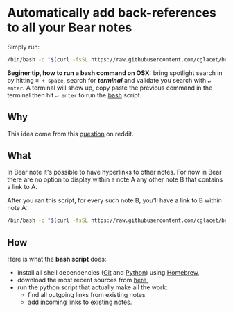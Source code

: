 # Automatically add back-references to all your Bear notes

Simply run:

```bash
/bin/bash -c "$(curl -fsSL https://raw.githubusercontent.com/cglacet/bear/master/insert_in_links.sh)"
```

**Beginer tip, how to run a bash command on OSX:** bring spotlight search in by hitting ``⌘ + space``, search for _**terminal**_ and validate you search with ``↵ enter``. A terminal will show up, copy paste the previous command in the terminal then hit ``↵ enter`` to run the [bash][bash] script.


## Why

This idea come from this [question][reddit post] on reddit.

## What 

In Bear note it's possible to have hyperlinks to other notes. 
For now in Bear there are no option to display within a note A any other note B that contains a link to A.

After you ran this script, for every such note B, you'll have a link to B within note A:

```bash
/bin/bash -c "$(curl -fsSL https://raw.githubusercontent.com/cglacet/bear/master/insert_in_links.sh)"
```

## How

Here is what the **bash script** does:

* install all shell dependencies ([Git][Git] and [Python][Python]) using [Homebrew][Homebrew], 
* download the most recent sources from [here][sources],
* run the python script that actually make all the work: 
  * find all outgoing links from existing notes
  * add incoming links to existing notes.

[bash]: https://www.wikiwand.com/en/Bash_(Unix_shell)
[reddit post]: https://www.reddit.com/r/bearapp/comments/gc2ywl/reverselinks_support/
[Homebrew]: https://brew.sh/
[Python]: https://www.python.org/
[Git]: https://git-scm.com/
[sources]: https://github.com/cglacet/bear
